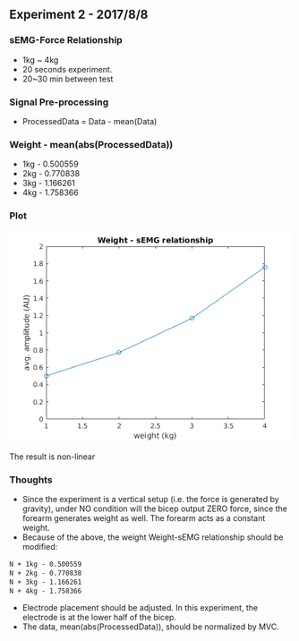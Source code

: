 ## Experiment 2 - 2017/8/8


### sEMG-Force Relationship
* 1kg ~ 4kg
* 20 seconds experiment.
* 20~30 min between test

### Signal Pre-processing
* ProcessedData =  Data - mean(Data)

### Weight - mean(abs(ProcessedData))
* 1kg - 0.500559
* 2kg - 0.770838
* 3kg - 1.166261
* 4kg - 1.758366

### Plot
![](https://raw.githubusercontent.com/dymnz/sEMG/master/Reports/wang/pics/weight_semg.png)

The result is non-linear


### Thoughts
* Since the experiment is a vertical setup (i.e. the force is generated by gravity), under NO condition will the bicep output ZERO force, since the forearm generates weight as well. The forearm acts as a constant weight.
* Because of the above, the weight Weight-sEMG relationship should be modified: 
```
N + 1kg - 0.500559
N + 2kg - 0.770838
N + 3kg - 1.166261
N + 4kg - 1.758366
```

* Electrode placement should be adjusted. In this experiment, the electrode is at the lower half of the bicep.
* The data, mean(abs(ProcessedData)), should be normalized by MVC.
